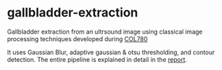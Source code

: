 # gallbladder-extraction
Gallbladder extraction from an ultrsound image using classical image processing techniques developed during [COL780](https://www.cse.iitd.ac.in/~chetan/teaching/col780-2020.html)

It uses Gaussian Blur, adaptive gaussian & otsu thresholding, and contour detection. The entire pipeline is explained in detail in the [report](./final_report.pdf).
